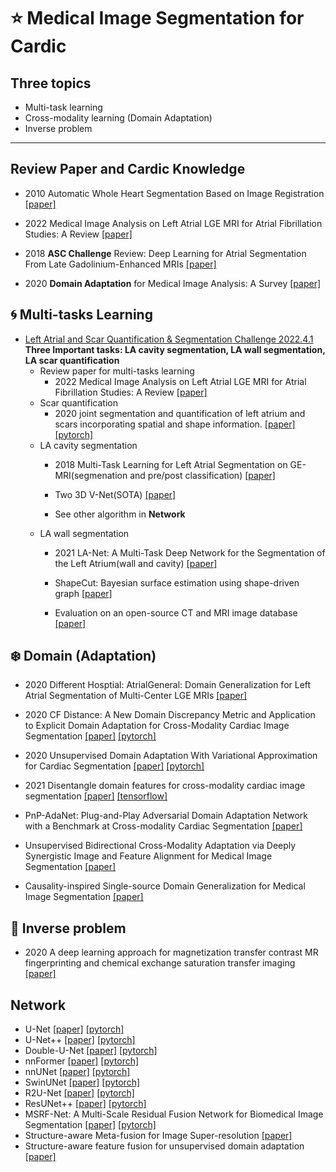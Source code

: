# :star: Medical Image Segmentation for Cardic 

## **Three topics**
- Multi-task learning
- Cross-modality learning (Domain Adaptation)
- Inverse problem 
---
## Review Paper and Cardic Knowledge
- 2010 Automatic Whole Heart Segmentation Based on Image Registration [[paper]](https://zmiclab.github.io/zxh/0/files/zxhPhdThesistwoside.pdf) 

- 2022 Medical Image Analysis on Left Atrial LGE MRI for Atrial Fibrillation Studies: A Review [[paper]](https://arxiv.org/pdf/2106.09862.pdf)

- 2018 **ASC Challenge** Review: Deep Learning for Atrial
Segmentation From Late
Gadolinium-Enhanced MRIs [[paper]](https://www.frontiersin.org/articles/10.3389/fcvm.2020.00086/full)

- 2020 **Domain Adaptation** for Medical Image Analysis: A Survey [[paper]](https://arxiv.org/pdf/2102.09508.pdf)
## :cyclone: Multi-tasks Learning
- [Left Atrial and Scar Quantification & Segmentation Challenge 2022.4.1](https://zmiclab.github.io/projects/lascarqs22/index.html) \
**Three Important tasks: LA cavity segmentation, LA wall segmentation, LA scar quantification** 
    - Review paper for multi-tasks learning
        - 2022 Medical Image Analysis on Left Atrial LGE MRI for Atrial Fibrillation Studies: A Review [[paper]](https://arxiv.org/pdf/2106.09862.pdf)
    - Scar quantification 
        - 2020 joint segmentation and
quantification of left atrium and scars incorporating spatial and shape
information. [[paper]](https://arxiv.org/pdf/2008.04729.pdf) [[pytorch]](https://github.com/Marie0909/AtrialJSQnet)
    - LA cavity segmentation
        - 2018 Multi-Task Learning for Left Atrial Segmentation on GE-MRI(segmenation and pre/post classification) [[paper]](https://arxiv.org/pdf/1810.13205.pdf)

        - Two 3D V-Net(SOTA) [[paper]](https://ieeexplore.ieee.org/document/9005750)

        - See other algorithm in **Network** 
    - LA wall segmentation
        - 2021 LA-Net: A Multi-Task Deep Network for the Segmentation of the Left Atrium(wall and cavity) [[paper]](https://ieeexplore.ieee.org/stamp/stamp.jsp?tp=&arnumber=9557323)
        
        - ShapeCut: Bayesian surface estimation using shape-driven graph [[paper]](https://www.sciencedirect.com/science/article/pii/S1361841517300634)

        - Evaluation on an open-source CT and MRI image database [[paper]](https://reader.elsevier.com/reader/sd/pii/S1361841518306431?token=91B9CE7059239E81C2E1DD52E8F348F7890B1F7C104BBDEB38BA8E97DC3C29A2E1BBCA7F09B874BCD29E97314558D232&originRegion=us-east-1&originCreation=20220228145449)


## :snowflake: Domain (Adaptation)

- 2020 Different Hosptial: AtrialGeneral: Domain Generalization for Left Atrial Segmentation of Multi-Center LGE MRIs [[paper]](https://arxiv.org/pdf/2106.08727.pdf)

- 2020 CF Distance: A New Domain Discrepancy Metric and Application to Explicit Domain Adaptation for Cross-Modality Cardiac Image Segmentation [[paper]](https://ieeexplore.ieee.org/abstract/document/9165963) [[pytorch]](https://github.com/FupingWu90/CFDnet)

- 2020 Unsupervised Domain Adaptation With
Variational Approximation for
Cardiac Segmentation [[paper]](https://arxiv.org/pdf/2106.08752.pdf) [[pytorch]](https://github.com/FupingWu90/VarDA)

- 2021 Disentangle domain features for cross-modality cardiac image segmentation [[paper]](https://www.sciencedirect.com/science/article/pii/S1361841521001249) [[tensorflow]](https://github.com/NanYoMy/cmmas)

- PnP-AdaNet: Plug-and-Play Adversarial Domain
Adaptation Network with a Benchmark at
Cross-modality Cardiac Segmentation [[paper]](https://arxiv.org/pdf/1812.07907.pdf)

- Unsupervised Bidirectional Cross-Modality
Adaptation via Deeply Synergistic Image and
Feature Alignment for Medical Image Segmentation [[paper]](https://arxiv.org/pdf/2002.02255.pdf)

 - Causality-inspired Single-source Domain Generalization for Medical Image Segmentation [[paper]](https://arxiv.org/pdf/2111.12525.pdf)

 ## :foggy: Inverse problem
 - 2020 A deep learning approach for magnetization transfer contrast MR fingerprinting and chemical exchange saturation transfer imaging [[paper]](https://www.sciencedirect.com/science/article/pii/S1053811920306510)
 ## Network
 - U-Net [[paper]](https://lmb.informatik.uni-freiburg.de/people/ronneber/u-net/) [[pytorch]](https://github.com/milesial/Pytorch-UNet)
 - U-Net++ [[paper]](https://arxiv.org/abs/1807.10165) [[pytorch]](https://github.com/bigmb/Unet-Segmentation-Pytorch-Nest-of-Unets)
 - Double-U-Net [[paper]](https://arxiv.org/pdf/2006.04868.pdf) [[pytorch]](https://github.com/AdamMayor2018/DoubleUnet-pytorch-implementation)
 - nnFormer [[paper]](https://arxiv.org/pdf/2109.03201.pdf) [[pytorch]](https://github.com/282857341/nnFormer)
 - nnUNet [[paper]](https://arxiv.org/pdf/1809.10486.pdf) [[pytorch]](https://github.com/MIC-DKFZ/nnUNet)
 - SwinUNet [[paper]](https://arxiv.org/pdf/2105.05537.pdf) [[pytorch]](https://github.com/bojesomo/Traffic4Cast2021-SwinUNet3D)
 - R2U-Net [[paper]](https://arxiv.org/ftp/arxiv/papers/1802/1802.06955.pdf) [[pytorch]](https://github.com/LeeJunHyun/Image_Segmentation)
 - ResUNet++ [[paper]](https://arxiv.org/pdf/1911.07067.pdf) [[pytorch]](https://github.com/rishikksh20/ResUnet)
 - MSRF-Net: A Multi-Scale Residual Fusion
Network for Biomedical Image Segmentation [[paper]](https://arxiv.org/pdf/2105.07451.pdf) [[pytorch]](https://github.com/amlarraz/MSRF-Net_PyTorch)
- Structure-aware Meta-fusion for Image Super-resolution [[paper]](https://dl.acm.org/doi/pdf/10.1145/3477553)
- Structure-aware feature fusion for unsupervised domain adaptation [[paper]](http://www.csyangliu.com/Material/AAAI_2020.pdf)
    
